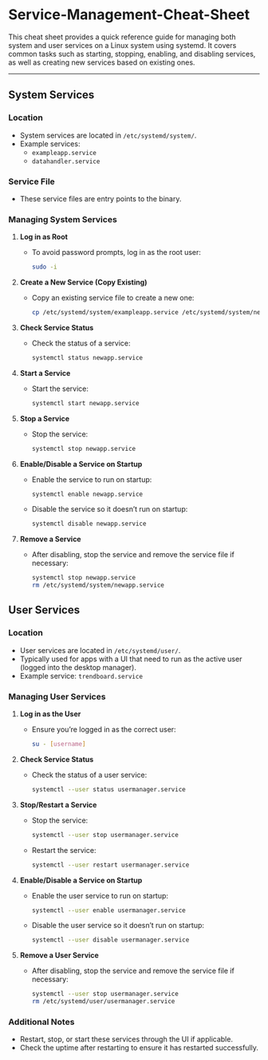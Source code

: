 # Service-Management-Cheat-Sheet
This cheat sheet provides a quick reference guide for managing both system and user services on a Linux system using systemd. It covers common tasks such as starting, stopping, enabling, and disabling services, as well as creating new services based on existing ones.


---

## System Services

### Location
- System services are located in `/etc/systemd/system/`.
- Example services:
  - `exampleapp.service`
  - `datahandler.service`

### Service File
- These service files are entry points to the binary.

### Managing System Services
1. **Log in as Root**
   - To avoid password prompts, log in as the root user:
     ```sh
     sudo -i
     ```

2. **Create a New Service (Copy Existing)**
   - Copy an existing service file to create a new one:
     ```sh
     cp /etc/systemd/system/exampleapp.service /etc/systemd/system/newapp.service
     ```

3. **Check Service Status**
   - Check the status of a service:
     ```sh
     systemctl status newapp.service
     ```

4. **Start a Service**
   - Start the service:
     ```sh
     systemctl start newapp.service
     ```

5. **Stop a Service**
   - Stop the service:
     ```sh
     systemctl stop newapp.service
     ```

6. **Enable/Disable a Service on Startup**
   - Enable the service to run on startup:
     ```sh
     systemctl enable newapp.service
     ```
   - Disable the service so it doesn’t run on startup:
     ```sh
     systemctl disable newapp.service
     ```

7. **Remove a Service**
   - After disabling, stop the service and remove the service file if necessary:
     ```sh
     systemctl stop newapp.service
     rm /etc/systemd/system/newapp.service
     ```

## User Services

### Location
- User services are located in `/etc/systemd/user/`.
- Typically used for apps with a UI that need to run as the active user (logged into the desktop manager).
- Example service: `trendboard.service`

### Managing User Services
1. **Log in as the User**
   - Ensure you’re logged in as the correct user:
     ```sh
     su - [username]
     ```

2. **Check Service Status**
   - Check the status of a user service:
     ```sh
     systemctl --user status usermanager.service
     ```

3. **Stop/Restart a Service**
   - Stop the service:
     ```sh
     systemctl --user stop usermanager.service
     ```
   - Restart the service:
     ```sh
     systemctl --user restart usermanager.service
     ```

4. **Enable/Disable a Service on Startup**
   - Enable the user service to run on startup:
     ```sh
     systemctl --user enable usermanager.service
     ```
   - Disable the user service so it doesn’t run on startup:
     ```sh
     systemctl --user disable usermanager.service
     ```

5. **Remove a User Service**
   - After disabling, stop the service and remove the service file if necessary:
     ```sh
     systemctl --user stop usermanager.service
     rm /etc/systemd/user/usermanager.service

     ```

### Additional Notes
- Restart, stop, or start these services through the UI if applicable.
- Check the uptime after restarting to ensure it has restarted successfully.

